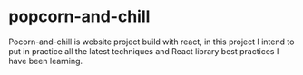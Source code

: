 # popcorn-and-chill
Pocorn-and-chill is website project build with react, in this project I intend to put in practice all the latest techniques and React library best practices I have been learning.
